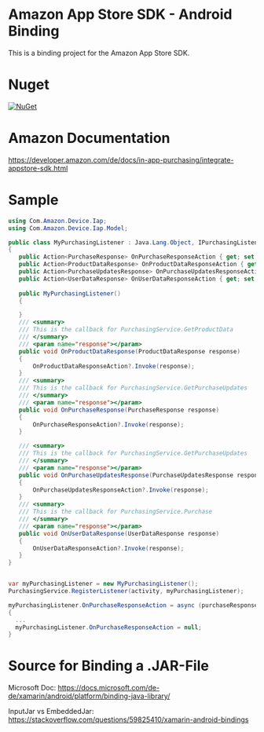 # Amazon App Store SDK - Android Binding
This is a binding project for the Amazon App Store SDK. 

# Nuget
[![NuGet](https://img.shields.io/nuget/v/Eddys.Amazon.AppStoreSdk.Binding.svg?maxAge=259200)](https://www.nuget.org/packages/Eddys.Amazon.AppStoreSdk.Binding/)

# Amazon Documentation 
https://developer.amazon.com/de/docs/in-app-purchasing/integrate-appstore-sdk.html

# Sample
 ```csharp
using Com.Amazon.Device.Iap;
using Com.Amazon.Device.Iap.Model;

public class MyPurchasingListener : Java.Lang.Object, IPurchasingListener
{
    public Action<PurchaseResponse> OnPurchaseResponseAction { get; set; }
    public Action<ProductDataResponse> OnProductDataResponseAction { get; set; }
    public Action<PurchaseUpdatesResponse> OnPurchaseUpdatesResponseAction { get; set; }
    public Action<UserDataResponse> OnUserDataResponseAction { get; set; }
    
    public MyPurchasingListener()
    {

    }
    /// <summary>
    /// This is the callback for PurchasingService.GetProductData
    /// </summary>
    /// <param name="response"></param>
    public void OnProductDataResponse(ProductDataResponse response)
    {
        OnProductDataResponseAction?.Invoke(response);
    }
    /// <summary>
    /// This is the callback for PurchasingService.GetPurchaseUpdates
    /// </summary>
    /// <param name="response"></param>
    public void OnPurchaseResponse(PurchaseResponse response)
    {
        OnPurchaseResponseAction?.Invoke(response);
    }

    /// <summary>
    /// This is the callback for PurchasingService.GetPurchaseUpdates
    /// </summary>
    /// <param name="response"></param>
    public void OnPurchaseUpdatesResponse(PurchaseUpdatesResponse response)
    {
        OnPurchaseUpdatesResponseAction?.Invoke(response);
    }
    /// <summary>
    /// This is the callback for PurchasingService.Purchase
    /// </summary>
    /// <param name="response"></param>
    public void OnUserDataResponse(UserDataResponse response)
    {
        OnUserDataResponseAction?.Invoke(response);
    }
}


var myPurchasingListener = new MyPurchasingListener();
PurchasingService.RegisterListener(activity, myPurchasingListener);

myPurchasingListener.OnPurchaseResponseAction = async (purchaseResponse) =>
{
   ...  
   myPurchasingListener.OnPurchaseResponseAction = null;
}

 ```

# Source for Binding a .JAR-File
Microsoft Doc: https://docs.microsoft.com/de-de/xamarin/android/platform/binding-java-library/

InputJar vs EmbeddedJar: https://stackoverflow.com/questions/59825410/xamarin-android-bindings
